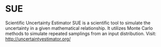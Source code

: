 # SUE
Scientific Uncertainty Estimator
SUE is a scientific tool to simulate the uncertainty in a given mathematical relationship. It utilizes Monte Carlo methods to simulate repeated samplings from an input distribution. Visit: http://uncertaintyestimator.org/
